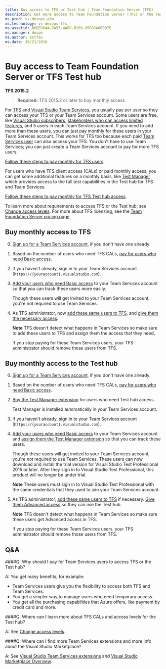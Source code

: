 ```yaml
---
title: Buy access to TFS or Test hub | Team Foundation Server (TFS)
description: Get more access to Team Foundation Server (TFS) or the Test hub
ms.prod: vs-devops-alm
ms.technology: vs-devops-tfs
ms.assetid: B6BED64A-DA53-4AB0-B200-85F86A869D7B
ms.manager: douge
ms.author: estfan
ms.date: 10/21/2016
---
```


# Buy access to Team Foundation Server or TFS Test hub

**TFS 2015.2**

> **Required:** TFS 2015.2 or later to buy monthly access

For [TFS](https://www.visualstudio.com/tfs/) 
and [Visual Studio Team Services](https://www.visualstudio.com/team-services/), 
you usually pay per user so they can access your TFS or your Team Services account. 
Some users are free, like [Visual Studio subscribers](https://www.visualstudio.com/vs/pricing/), 
[stakeholders who can access limited features](../quickstart/get-started-stakeholder.md), 
and 5 users in each Team Services account. 
If you need to add more than these users, 
you can just pay monthly for these users in your Team Services account. 
This works for TFS too because each paid 
[Team Services user](https://www.visualstudio.com/team-services/pricing/) 
can also access your TFS. You don't have to use Team Services; 
you can just create a Team Services account to pay for more TFS users.

[Follow these steps to pay monthly for TFS users](#rent-cal).

For users who have TFS client access (CALs) or paid monthly access, 
you can get some additional features on a monthly basis, 
like [Test Manager](https://marketplace.visualstudio.com/items?itemName=ms.vss-testmanager-web) 
which provides access to the full test capabilities in the Test hub for TFS and Team Services.

[Follow these steps to pay monthly for TFS Test hub access](#test-hub).

To learn more about requirements to access TFS or the Test hub, 
see [Change access levels](../security/change-access-levels.md). 
For more about TFS licensing, see the 
[Team Foundation Server pricing page](https://www.visualstudio.com/team-services/tfs-pricing).

<a id="rent-cal"></a>
## Buy monthly access to TFS

0.	[Sign up for a Team Services account](../accounts/create-account-with-work-school.md), 
if you don't have one already.

0.	Based on the number of users who need TFS CALs, 
[pay for users who need Basic access](buy-basic-access-add-team-services-users.md).

0.	If you haven't already, sign in to your Team Services account 
(```https://{youraccount}.visualstudio.com```). 

0. [Add your users who need Basic access](../accounts/add-account-users-assign-access-levels-team-services.md) 
to your Team Services account so that you can track these users more easily.

	Though these users will get invited to your Team Services account, 
	you're not required to use Team Services.

0.	As TFS administrator, 
now [add these same users to TFS](../accounts/add-users.md#add-users-team-project), 
and [give them the necessary access](../security/change-access-levels.md).

	**Note** TFS doesn't detect what happens in Team Services 
	so make sure to add these users to TFS and assign them the 
	access that they need.

	If you stop paying for these Team Services users, 
	your TFS administrator should remove those users from TFS.

<a id="test-hub"></a>
## Buy monthly access to the Test hub

0.	[Sign up for a Team Services account](../accounts/create-account-with-work-school.md), 
if you don't have one already.

0.	Based on the number of users who need TFS CALs, 
[pay for users who need Basic access](buy-basic-access-add-team-services-users.md).

0.	[Buy the Test Manager extension](../marketplace/get-vsts-extensions.md#install-extension) 
for users who need Test hub access.

	Test Manager is installed automatically in your Team Services account. 

0.	If you haven't already, sign in to your Team Services account 
(```https://{youraccount}.visualstudio.com```). 

0. [Add your users who need Basic access](../accounts/add-account-users-assign-access-levels-team-services.md) 
to your Team Services account and 
[assign them the Test Manager extension](../marketplace/get-vsts-extensions.md#assign-extension) 
so that you can track these users.

	Though these users will get invited to your Team Services account, 
	you're not required to use Team Services. 
	These users can now download and install the trial version 
	for Visual Studio Test Professional 2015 or later. 
	After they sign in to Visual Studio Test Professional, 
	this product will no longer be under trial.

	**Note** These users must sign in to Visual Studio Test Professional with 
	the same credentials that they used to join your Team Services account.

0.	As TFS administrator, [add these same users to TFS](../accounts/add-users.md#add-users-team-project) 
if necessary. [Give them Advanced access](../security/change-access-levels.md) 
so they can use the Test hub.

	**Note** TFS doesn't detect what happens in Team Services 
	so make sure these users get Advanced access in TFS.

	If you stop paying for these Team Services users, 
	your TFS administrator should remove those users from TFS.

## Q&A

<!-- BEGINSECTION class="m-qanda" -->

####Q: Why should I pay for Team Services users to access TFS or the Test hub?

A: You get many benefits, for example:

*	Team Services users give you the flexibility 
to access both TFS and Team Services.
*	You get a simpler way to manage users who need temporary access.
*	You get all the purchasing capabilities that Azure offers, 
like payment by credit card and more.

####Q:	Where can I learn more about TFS CALs and access levels for the Test hub?

A: See [Change access levels](../security/change-access-levels.md).

####Q:	Where can I find more Team Services extensions and more info about the Visual Studio Marketplace?

A:	See [Visual Studio Team Services extensions](https://marketplace.visualstudio.com/vsts) 
and [Visual Studio Marketplace Overview](https://www.visualstudio.com/docs/marketplace/overview).

<!-- ENDSECTION --> 

